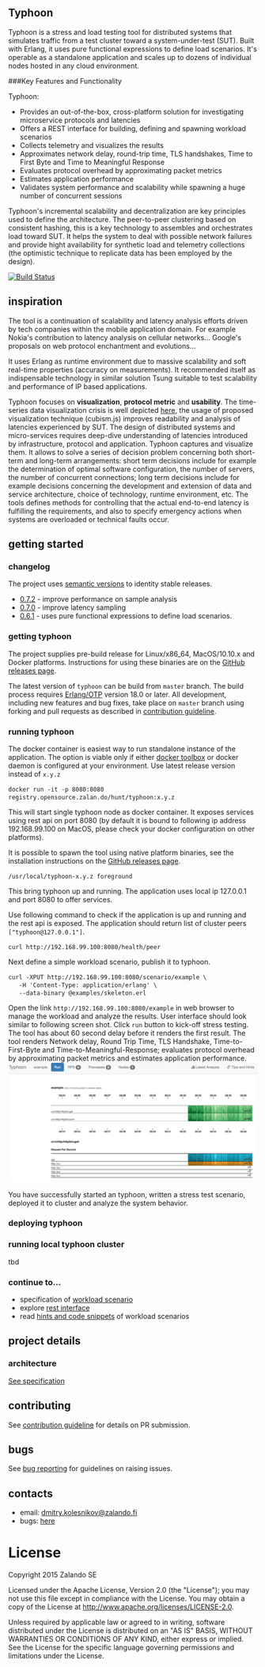 ## Typhoon

Typhoon is a stress and load testing tool for distributed systems that simulates traffic from a test cluster toward a system-under-test (SUT). Built with Erlang, it uses pure functional expressions to define load scenarios. It's operable as a standalone application and scales up to dozens of individual nodes hosted in any cloud environment.

###Key Features and Functionality

Typhoon:
- Provides an out-of-the-box, cross-platform solution for investigating microservice protocols and latencies
- Offers a REST interface for building, defining and spawning workload scenarios
- Collects telemetry and visualizes the results
- Approximates network delay, round-trip time, TLS handshakes, Time to First Byte and Time to Meaningful Response
- Evaluates protocol overhead by approximating packet metrics
- Estimates application performance
- Validates system performance and scalability while spawning a huge number of concurrent sessions

Typhoon's incremental scalability and decentralization are key principles used to define the architecture. The peer-to-peer clustering based on consistent hashing, this is a key technology to assembles and orchestrates load toward SUT. It helps the system to deal with possible network failures and provide hight availability for synthetic load and telemetry collections (the optimistic technique to replicate data has been employed by the design). 


[![Build Status](https://secure.travis-ci.org/zalando/typhoon.svg?branch=master)](http://travis-ci.org/zalando/typhoon)


## inspiration

The tool is a continuation of scalability and latency analysis efforts driven by tech companies within the mobile application domain. For example Nokia's contribution to latency analysis on cellular networks... Google's proposals on web protocol enchantment and evolutions...  

It uses Erlang as runtime environment due to massive scalability and soft real-time properties (accuracy on measurements). It recommended itself as indispensable technology in similar solution Tsung suitable to test scalability and performance of IP based applications.

Typhoon focuses on **visualization**, **protocol metric** and **usability**. The time-series data visualization crisis is well depicted [here](https://bost.ocks.org/mike/cubism/intro/#0), the usage of proposed visualization technique (cubism.js) improves readability and analysis of latencies experienced by SUT. The design of distributed systems and micro-services requires deep-dive understanding of latencies introduced by infrastructure, protocol and application. Typhoon captures and visualize them. It allows to solve a series of decision problem concerning both short-term and long-term arrangements: short term decisions include for example the determination of optimal software configuration, the number of servers, the number of concurrent connections; long term decisions include for example decisions concerning the development and extension of data and service architecture, choice of technology, runtime environment, etc. The tools defines methods for controlling that the actual end-to-end latency is fulfilling the requirements, and also to specify emergency actions when systems are overloaded or technical faults occur.




## getting started

### changelog
The project uses [semantic versions](http://semver.org) to identity stable releases. 

* [0.7.2](https://github.com/zalando/typhoon/releases/tag/0.7.2) - improve performance on sample analysis  
* [0.7.0](https://github.com/zalando/typhoon/releases/tag/0.7.0) - improve latency sampling  
* [0.6.1](https://github.com/zalando/typhoon/releases/tag/0.6.1) - uses pure functional expressions to define load scenarios.

<!--
* [0.5.0](https://github.com/zalando/typhoon/releases/tag/0.5.0) - re-do UI and report analysis
* [0.4.1](https://github.com/zalando/typhoon/releases/tag/0.4.1) - stability at distributed environment 
* [0.3.0](https://github.com/zalando/typhoon/releases/tag/0.3.0) - storage improvements 
* [0.2.1](https://github.com/zalando/typhoon/releases/tag/0.2.1) - minimum viable product 
-->

### getting typhoon

The project supplies pre-build release for Linux/x86_64, MacOS/10.10.x and Docker platforms. Instructions for using these binaries are on the [GitHub releases page](https://github.com/zalando/typhoon/releases).

The latest version of `typhoon` can be build from `master` branch. The build process requires [Erlang/OTP](http://www.erlang.org/downloads) version 18.0 or later. All development, including new features and bug fixes, take place on `master` branch using forking and pull requests as described in [contribution guideline](docs/contribution.md).


### running typhoon

The docker container is easiest way to run standalone instance of the application. The option is viable only if either [docker toolbox](https://www.docker.com/products/docker-toolbox) or docker daemon is configured at your environment. Use latest release version instead of `x.y.z`
```
docker run -it -p 8080:8080 registry.opensource.zalan.do/hunt/typhoon:x.y.z
```

This will start single typhoon node as docker container. It exposes services using rest api on port 8080 (by default it is bound to following ip address 192.168.99.100 on MacOS, please check your docker configuration on other platforms).  

It is possible to spawn the tool using native platform binaries, see the installation instructions on the [GitHub releases page](https://github.com/zalando/typhoon/releases). 
```
/usr/local/typhoon-x.y.z foreground
```

This bring typhoon up and running. The application uses local ip 127.0.0.1 and port 8080 to offer services.

Use following command to check if the application is up and running and the rest api is exposed. The application should return list of cluster peers `["typhoon@127.0.0.1"]`.   
```
curl http://192.168.99.100:8080/health/peer
```

Next define a simple workload scenario, publish it to typhoon.
```
curl -XPUT http://192.168.99.100:8080/scenario/example \
   -H 'Content-Type: application/erlang' \
   --data-binary @examples/skeleton.erl
```  

Open the link `http://192.168.99.100:8080/example` in web browser to manage the workload and analyze the results. User interface should look similar to following screen shot. Click `run` button to kick-off stress testing. The tool has about 60 second delay before it renders the first result. The tool renders Network delay, Round Trip Time, TLS Handshake, Time-to-First-Byte and Time-to-Meaningful-Response; evaluates protocol overhead by approximating packet metrics and estimates application performance.
![User interface screenshot](screenshot.png)

You have successfully started an typhoon, written a stress test scenario, deployed it to cluster and analyze the system behavior.

### deploying typhoon




### running local typhoon cluster
tbd


### continue to...

* specification of [workload scenario](docs/scenario.md)
* explore [rest interface](docs/restapi.yaml)
* read [hints and code snippets](docs/howto.md) of workload scenarios 





## project details

### architecture
[See specification](docs/arch.md)



## contributing
See [contribution guideline](docs/contribution.md) for details on PR submission.



## bugs
See [bug reporting](docs/bugs.md) for guidelines on raising issues. 



## contacts

* email: dmitry.kolesnikov@zalando.fi
* bugs: [here](https://github.com/zalando/typhoon/issues) 

<!-- 

## build

The project requires Erlang/OTP development environment [check here instructions](docs/erlang.md) and essential development tool sets such as `git`, `make`, etc. The project provides binary files for Linux x86_64 and MacOS 10.10.x platforms (see releases).

Use following commands to compile and make distributable package for your platform. The output is self-deployable bundle package ```typhoon-{vsn}+{head}.{arch}.{plat}.bundle```

```
   make
   make pkg
```

It is possible to assemble cross platform packages on MacOS. However it requires docker tool kit and docker image with Erlang/OTP environment. 

```
   make
   make pkg PLAT=Linux 
```

## configuration

[See config file](docs/config.md)


## usage

The tool provides rest api to manage load and stress test scenarios using curl command line
utility and implement html interface to visualize measurements. The load scenario is [json file](docs/unit.md)

Use browser to inspect the progress of the executed test ```http://localhost:8080/:id``` once test specification is defined to the cluster.

![User interface screenshot](screenshot.png)

### define load scenario

```
curl -XPUT \
   http://localhost:8080/scenario/:id \
   -H 'Content-Type: application/json' \
   -d @myload.json
```

### remove load scenario

```
curl -XDELETE \
   http://localhost:8080/scenario/:id
```

### read load scenario

```
curl -XGET \
   http://localhost:8080/scenario/:id
```

### execute load scenario

```
curl -XGET \
   http://localhost:8080/scenario/:id/spawn
```

## known issues

* The current version is optimized for http(s) protocol only, support for other protocols and protocol plug-in interface is planned for future releases

* Scenario files are stored in-memory. However cluster manages 3 replicas.
 -->

# License

Copyright 2015 Zalando SE

Licensed under the Apache License, Version 2.0 (the "License"); you may not use this file except in compliance with the License. You may obtain a copy of the License at http://www.apache.org/licenses/LICENSE-2.0.

Unless required by applicable law or agreed to in writing, software distributed under the License is distributed on an "AS IS" BASIS, WITHOUT WARRANTIES OR CONDITIONS OF ANY KIND, either express or implied. See the License for the specific language governing permissions and limitations under the License.
